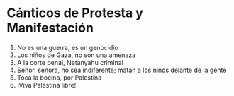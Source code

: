 # Cánticos de Protesta y Manifestación

1. No es una guerra, es un genocidio
2. Los niños de Gaza, no son una amenaza
3. A la corte penal, Netanyahu criminal
4. Señor, señora, no sea indiferente; matan a los niños delante de la gente
5. Toca la bocina, por Palestina
6. ¡Viva Palestina libre!
